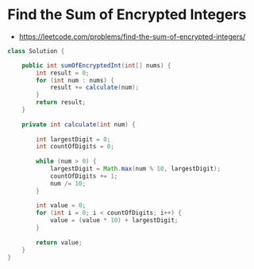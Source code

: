 # Find the Sum of Encrypted Integers

- https://leetcode.com/problems/find-the-sum-of-encrypted-integers/

```java
class Solution {

    public int sumOfEncryptedInt(int[] nums) {
        int result = 0;
        for (int num : nums) {
            result += calculate(num);
        }
        return result;
    }
    
    private int calculate(int num) {
        
        int largestDigit = 0;
        int countOfDigits = 0;
        
        while (num > 0) {
            largestDigit = Math.max(num % 10, largestDigit);
            countOfDigits += 1;
            num /= 10;
        }
        
        int value = 0;
        for (int i = 0; i < countOfDigits; i++) {
            value = (value * 10) + largestDigit;
        }
        
        return value;
    }
}
```
